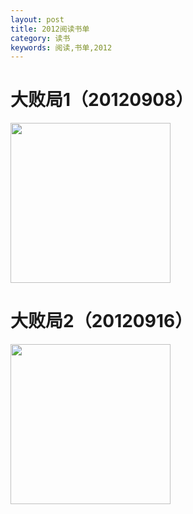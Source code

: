 ```yaml
---
layout: post
title: 2012阅读书单
category: 读书
keywords: 阅读,书单,2012
---
```


# 大败局1（20120908）

<img src="https://gss3.bdstatic.com/7Po3dSag_xI4khGkpoWK1HF6hhy/baike/c0%3Dbaike80%2C5%2C5%2C80%2C26/sign=fc7dd1d310ce36d3b6098b625b9a51e2/9e3df8dcd100baa16ad96ab24210b912c9fc2ec5.jpg"  width="256">

# 大败局2（20120916）

<img src="https://timgsa.baidu.com/timg?image&quality=80&size=b9999_10000&sec=1546798140792&di=8154be239337806b85ad126b22bbcd8f&imgtype=0&src=http%3A%2F%2Fm.360buyimg.com%2Fn12%2Fjfs%2Ft2173%2F136%2F724634004%2F191466%2F96a9921f%2F5628a409N8a5988bf.jpg%2521q70.jpg"  width="256">
